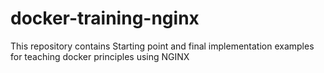 # docker-training-nginx
This repository contains Starting point and final implementation examples for teaching docker principles using NGINX

